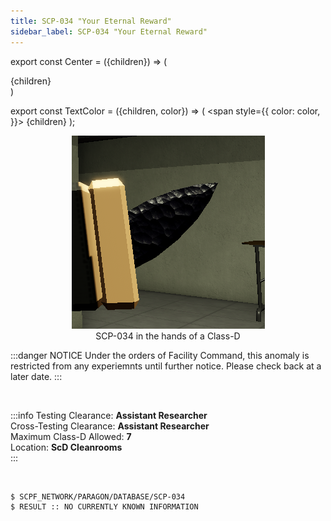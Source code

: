 ```yaml
---
title: SCP-034 "Your Eternal Reward"
sidebar_label: SCP-034 "Your Eternal Reward"
---
```


export const Center = ({children}) => (
   <div
      style={{
         "textAlign": "center"
      }}>
      {children}
   </div>
)

export const TextColor = ({children, color}) => (
<span
style={{
      color: color,
    }}>
{children}
</span>
);

<Center><img src="../../images/SCP-034.png"></img></Center>
<Center>SCP-034 in the hands of a Class-D</Center>

:::danger NOTICE
Under the orders of Facility Command, this anomaly is restricted from any experiemnts until further notice. Please check back at a later date.
:::

<br />

:::info
Testing Clearance: <TextColor color="#735cff">**Assistant Researcher**</TextColor> <br />
Cross-Testing Clearance: <TextColor color="#735cff">**Assistant Researcher**</TextColor> <br />
Maximum Class-D Allowed: <TextColor color="#FF6A00">**7**</TextColor> <br />
Location: <TextColor color="#3161c1">**ScD Cleanrooms**</TextColor> <br />
:::

<br/>

```
$ SCPF_NETWORK/PARAGON/DATABASE/SCP-034
$ RESULT :: NO CURRENTLY KNOWN INFORMATION
```

